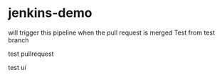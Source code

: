 # jenkins-demo
will trigger this pipeline when the pull request is merged
Test from test branch

test
pullrequest

test
ui

